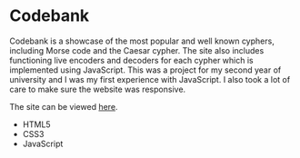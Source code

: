 <h1>Codebank</h1>


<!-- What is it? Why did I do it? What I learned -->
<p>Codebank is a showcase of the most popular and well known cyphers, including Morse code and the Caesar cypher. The site also includes functioning live encoders and decoders for each cypher which is implemented using JavaScript. This was a project for my second year of university and I was my first experience with JavaScript. I also took a lot of care to make sure the website was responsive.</p>

<p>The site can be viewed <a href="https://alexjhill.github.io/codebank/index.html">here</a>.</p>

<ul>
    <li>HTML5</li>
    <li>CSS3</li>
    <li>JavaScript</li>
</ul>
